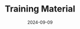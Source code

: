 ---
title: Training Material
date: 2024-09-09
type: landing

sections:
  - block: markdown
    content:
      title: Training Material
      text: |
        {{% callout note %}}
        Stay tuned! You will find selected training material on persistent identifiers here soon.
        {{% /callout %}}
    design:
      columns: '1'
---